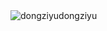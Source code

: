 <picture>
  <source media="(prefers-color-scheme: dark)" srcset="https://raw.githubusercontent.com/dongziyudongziyu/dongziyu/output/github-contribution-grid-snake.svg">
  <source media="(prefers-color-scheme: light)" srcset="https://raw.githubusercontent.com/dongziyudongziyu/dongziyu/output/github-contribution-grid-snake.svg">
  <img alt="dongziyudongziyu" src="https://raw.githubusercontent.com/dongziyudongziyu/dongziyu/output/github-contribution-grid-snake.svg">
</picture>